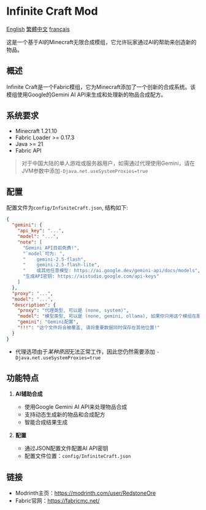 # Infinite Craft Mod
[English](../README.md)
[繁體中文](README.zh-CHT.md)
[français](README.fr.md)

这是一个基于AI的Minecraft无限合成模组，它允许玩家通过AI的帮助来创造新的物品。

## 概述

Infinite Craft是一个Fabric模组，它为Minecraft添加了一个创新的合成系统。该模组使用Google的Gemini AI API来生成和处理新的物品合成配方。

## 系统要求

- Minecraft 1.21.10
- Fabric Loader >= 0.17.3
- Java >= 21
- Fabric API

> 对于中国大陆的单人游戏或服务器用户，如需通过代理使用Gemini，请在JVM参数中添加`-Djava.net.useSystemProxies=true`

## 配置
配置文件为`config/InfiniteCraft.json`, 结构如下:
```json
{
  "gemini": {
    "api_key": "...",
    "model": "...",
    "note": [
      "Gemini API目前免费!",
      "`model`可为: ",
      "    gemini-2.5-flash",
      "    gemini-2.5-flash-lite",
      "    或其他任意模型: https://ai.google.dev/gemini-api/docs/models",
      "生成API密钥: https://aistudio.google.com/api-keys"
    ]
  },
  "proxy": "...",
  "model": "...",
  "description": {
    "proxy": "代理类型, 可以是 (none, system)",
    "model": "模型类型, 可以是 (none, gemini, ollama), 如果你只用这个模组在服务器中玩可以使用none",
    "gemini": "Gemini配置",
    "!!!": "这个文件将会被覆盖, 请将重要数据同时保存在其他位置!"
  }
}
```
+ 代理选项由于*某种原因*无法正常工作，因此您仍然需要添加 `-Djava.net.useSystemProxies=true` 

## 功能特点

1. **AI辅助合成**
   - 使用Google Gemini AI API来处理物品合成
   - 支持动态生成新的物品和合成配方
   - 智能合成结果生成

2. **配置**
   - 通过JSON配置文件配置AI API密钥
   - 配置文件位置：`config/InfiniteCraft.json`

## 链接

- Modrinth主页：https://modrinth.com/user/RedstoneOre
- Fabric官网：https://fabricmc.net/